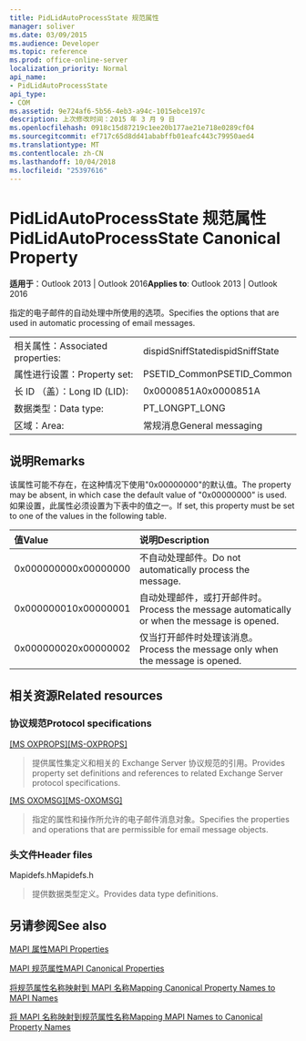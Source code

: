 ```yaml
---
title: PidLidAutoProcessState 规范属性
manager: soliver
ms.date: 03/09/2015
ms.audience: Developer
ms.topic: reference
ms.prod: office-online-server
localization_priority: Normal
api_name:
- PidLidAutoProcessState
api_type:
- COM
ms.assetid: 9e724af6-5b56-4eb3-a94c-1015ebce197c
description: 上次修改时间：2015 年 3 月 9 日
ms.openlocfilehash: 0918c15d87219c1ee20b177ae21e718e0289cf04
ms.sourcegitcommit: ef717c65d8dd41ababffb01eafc443c79950aed4
ms.translationtype: MT
ms.contentlocale: zh-CN
ms.lasthandoff: 10/04/2018
ms.locfileid: "25397616"
---
```

# <a name="pidlidautoprocessstate-canonical-property"></a><span data-ttu-id="b17d3-103">PidLidAutoProcessState 规范属性</span><span class="sxs-lookup"><span data-stu-id="b17d3-103">PidLidAutoProcessState Canonical Property</span></span>

  
  
<span data-ttu-id="b17d3-104">**适用于**：Outlook 2013 | Outlook 2016</span><span class="sxs-lookup"><span data-stu-id="b17d3-104">**Applies to**: Outlook 2013 | Outlook 2016</span></span> 
  
<span data-ttu-id="b17d3-105">指定的电子邮件的自动处理中所使用的选项。</span><span class="sxs-lookup"><span data-stu-id="b17d3-105">Specifies the options that are used in automatic processing of email messages.</span></span>
  
|||
|:-----|:-----|
|<span data-ttu-id="b17d3-106">相关属性：</span><span class="sxs-lookup"><span data-stu-id="b17d3-106">Associated properties:</span></span>  <br/> |<span data-ttu-id="b17d3-107">dispidSniffState</span><span class="sxs-lookup"><span data-stu-id="b17d3-107">dispidSniffState</span></span>  <br/> |
|<span data-ttu-id="b17d3-108">属性进行设置：</span><span class="sxs-lookup"><span data-stu-id="b17d3-108">Property set:</span></span>  <br/> |<span data-ttu-id="b17d3-109">PSETID_Common</span><span class="sxs-lookup"><span data-stu-id="b17d3-109">PSETID_Common</span></span>  <br/> |
|<span data-ttu-id="b17d3-110">长 ID （盖）：</span><span class="sxs-lookup"><span data-stu-id="b17d3-110">Long ID (LID):</span></span>  <br/> |<span data-ttu-id="b17d3-111">0x0000851A</span><span class="sxs-lookup"><span data-stu-id="b17d3-111">0x0000851A</span></span>  <br/> |
|<span data-ttu-id="b17d3-112">数据类型：</span><span class="sxs-lookup"><span data-stu-id="b17d3-112">Data type:</span></span>  <br/> |<span data-ttu-id="b17d3-113">PT_LONG</span><span class="sxs-lookup"><span data-stu-id="b17d3-113">PT_LONG</span></span>  <br/> |
|<span data-ttu-id="b17d3-114">区域：</span><span class="sxs-lookup"><span data-stu-id="b17d3-114">Area:</span></span>  <br/> |<span data-ttu-id="b17d3-115">常规消息</span><span class="sxs-lookup"><span data-stu-id="b17d3-115">General messaging</span></span>  <br/> |
   
## <a name="remarks"></a><span data-ttu-id="b17d3-116">说明</span><span class="sxs-lookup"><span data-stu-id="b17d3-116">Remarks</span></span>

<span data-ttu-id="b17d3-117">该属性可能不存在，在这种情况下使用"0x00000000"的默认值。</span><span class="sxs-lookup"><span data-stu-id="b17d3-117">The property may be absent, in which case the default value of "0x00000000" is used.</span></span> <span data-ttu-id="b17d3-118">如果设置，此属性必须设置为下表中的值之一。</span><span class="sxs-lookup"><span data-stu-id="b17d3-118">If set, this property must be set to one of the values in the following table.</span></span>
  
|<span data-ttu-id="b17d3-119">**值**</span><span class="sxs-lookup"><span data-stu-id="b17d3-119">**Value**</span></span>|<span data-ttu-id="b17d3-120">**说明**</span><span class="sxs-lookup"><span data-stu-id="b17d3-120">**Description**</span></span>|
|:-----|:-----|
|<span data-ttu-id="b17d3-121">0x00000000</span><span class="sxs-lookup"><span data-stu-id="b17d3-121">0x00000000</span></span>  <br/> |<span data-ttu-id="b17d3-122">不自动处理邮件。</span><span class="sxs-lookup"><span data-stu-id="b17d3-122">Do not automatically process the message.</span></span>  <br/> |
|<span data-ttu-id="b17d3-123">0x00000001</span><span class="sxs-lookup"><span data-stu-id="b17d3-123">0x00000001</span></span>  <br/> |<span data-ttu-id="b17d3-124">自动处理邮件，或打开邮件时。</span><span class="sxs-lookup"><span data-stu-id="b17d3-124">Process the message automatically or when the message is opened.</span></span>  <br/> |
|<span data-ttu-id="b17d3-125">0x00000002</span><span class="sxs-lookup"><span data-stu-id="b17d3-125">0x00000002</span></span>  <br/> |<span data-ttu-id="b17d3-126">仅当打开邮件时处理该消息。</span><span class="sxs-lookup"><span data-stu-id="b17d3-126">Process the message only when the message is opened.</span></span>  <br/> |
   
## <a name="related-resources"></a><span data-ttu-id="b17d3-127">相关资源</span><span class="sxs-lookup"><span data-stu-id="b17d3-127">Related resources</span></span>

### <a name="protocol-specifications"></a><span data-ttu-id="b17d3-128">协议规范</span><span class="sxs-lookup"><span data-stu-id="b17d3-128">Protocol specifications</span></span>

<span data-ttu-id="b17d3-129">[[MS OXPROPS]](https://msdn.microsoft.com/library/f6ab1613-aefe-447d-a49c-18217230b148%28Office.15%29.aspx)</span><span class="sxs-lookup"><span data-stu-id="b17d3-129">[[MS-OXPROPS]](https://msdn.microsoft.com/library/f6ab1613-aefe-447d-a49c-18217230b148%28Office.15%29.aspx)</span></span>
  
> <span data-ttu-id="b17d3-130">提供属性集定义和相关的 Exchange Server 协议规范的引用。</span><span class="sxs-lookup"><span data-stu-id="b17d3-130">Provides property set definitions and references to related Exchange Server protocol specifications.</span></span>
    
<span data-ttu-id="b17d3-131">[[MS OXOMSG]](https://msdn.microsoft.com/library/daa9120f-f325-4afb-a738-28f91049ab3c%28Office.15%29.aspx)</span><span class="sxs-lookup"><span data-stu-id="b17d3-131">[[MS-OXOMSG]](https://msdn.microsoft.com/library/daa9120f-f325-4afb-a738-28f91049ab3c%28Office.15%29.aspx)</span></span>
  
> <span data-ttu-id="b17d3-132">指定的属性和操作所允许的电子邮件消息对象。</span><span class="sxs-lookup"><span data-stu-id="b17d3-132">Specifies the properties and operations that are permissible for email message objects.</span></span>
    
### <a name="header-files"></a><span data-ttu-id="b17d3-133">头文件</span><span class="sxs-lookup"><span data-stu-id="b17d3-133">Header files</span></span>

<span data-ttu-id="b17d3-134">Mapidefs.h</span><span class="sxs-lookup"><span data-stu-id="b17d3-134">Mapidefs.h</span></span>
  
> <span data-ttu-id="b17d3-135">提供数据类型定义。</span><span class="sxs-lookup"><span data-stu-id="b17d3-135">Provides data type definitions.</span></span>
    
## <a name="see-also"></a><span data-ttu-id="b17d3-136">另请参阅</span><span class="sxs-lookup"><span data-stu-id="b17d3-136">See also</span></span>



[<span data-ttu-id="b17d3-137">MAPI 属性</span><span class="sxs-lookup"><span data-stu-id="b17d3-137">MAPI Properties</span></span>](mapi-properties.md)
  
[<span data-ttu-id="b17d3-138">MAPI 规范属性</span><span class="sxs-lookup"><span data-stu-id="b17d3-138">MAPI Canonical Properties</span></span>](mapi-canonical-properties.md)
  
[<span data-ttu-id="b17d3-139">将规范属性名称映射到 MAPI 名称</span><span class="sxs-lookup"><span data-stu-id="b17d3-139">Mapping Canonical Property Names to MAPI Names</span></span>](mapping-canonical-property-names-to-mapi-names.md)
  
[<span data-ttu-id="b17d3-140">将 MAPI 名称映射到规范属性名称</span><span class="sxs-lookup"><span data-stu-id="b17d3-140">Mapping MAPI Names to Canonical Property Names</span></span>](mapping-mapi-names-to-canonical-property-names.md)

